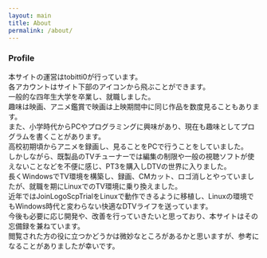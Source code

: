 ```yaml
---
layout: main
title: About
permalink: /about/
---
```


### Profile

本サイトの運営はtobitti0が行っています。  
各アカウントはサイト下部のアイコンから飛ぶことができます。  
一般的な四年生大学を卒業し、就職しました。  
趣味は映画、アニメ鑑賞で映画は上映期間中に同じ作品を数度見ることもあります。  
また、小学時代からPCやプログラミングに興味があり、現在も趣味としてプログラムを書くことがあります。  
高校初期頃からアニメを録画し、見ることをPCで行うことをしていました。  
しかしながら、既製品のTVチューナーでは編集の制限や一般の視聴ソフトが使えないことなどを不便に感じ、PT3を購入しDTVの世界に入りました。  
長くWindowsでTV環境を構築し、録画、CMカット、ロゴ消しとやっていましたが、就職を期にLinuxでのTV環境に乗り換えました。  
近年ではJoinLogoScpTrialをLinuxで動作できるように移植し、Linuxの環境でもWindows時代と変わらない快適なDTVライフを送っています。  
今後も必要に応じ開発や、改善を行っていきたいと思っており、本サイトはその忘備録を兼ねています。  
閲覧された方の役に立つかどうかは微妙なところがあるかと思いますが、参考になることがありましたが幸いです。
